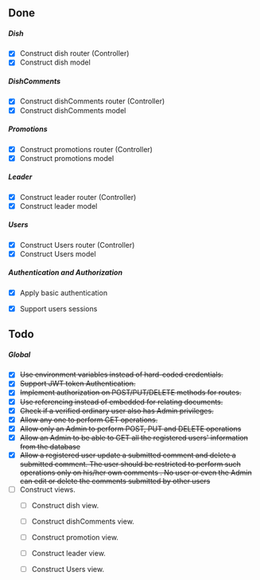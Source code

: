 
## Done

##### Dish

- [x] Construct dish router (Controller)
- [x] Construct dish model

##### DishComments

- [x] Construct dishComments router (Controller)
- [x] Construct dishComments model

##### Promotions

- [x] Construct promotions router (Controller)
- [x] Construct promotions model

##### Leader

- [x] Construct leader router (Controller)
- [x] Construct leader model

##### Users
- [x] Construct Users router (Controller)
- [x] Construct Users model

##### Authentication and Authorization

- [x] Apply basic authentication
- [x] Support users sessions


## Todo

##### Global
- [x]  ~~Use environment variables instead of hard-coded credentials.~~	
- [x]  ~~Support JWT token Authentication.~~
- [x]  ~~Implement authorization on POST/PUT/DELETE methods for routes.~~
- [x]  ~~Use referencing instead of embedded for relating documents.~~
- [x]  ~~Check if a verified ordinary user also has Admin privileges.~~
- [x]  ~~Allow any one to perform GET operations.~~
- [x]  ~~Allow only an Admin to perform POST, PUT and DELETE operations~~
- [x]  ~~Allow an Admin to be able to GET all the registered users' information from the database~~
- [x]  ~~Allow a registered user update a submitted comment and delete a submitted comment. The user should be restricted to perform such operations only on his/her own comments . No user or even the Admin can edit or delete the comments submitted by other users~~
- [ ] Construct views.
    - [ ] Construct dish view.
    - [ ] Construct dishComments view.
    - [ ] Construct promotion view.
    - [ ] Construct leader view.
    - [ ] Construct Users view.





